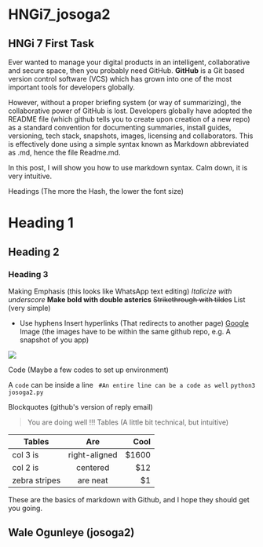 # HNGi7_josoga2
## HNGi 7 First Task


Ever wanted to manage your digital products in an intelligent, collaborative and secure space, then you probably need GitHub. **GitHub** is a Git based version control software (VCS) which has grown into one of the most important tools for developers globally.

However, without a proper briefing system (or way of summarizing), the collaborative power of GitHub is lost. Developers globally have adopted the README file (which github tells you to create upon creation of a new repo) as a standard convention for documenting summaries, install guides, versioning, tech stack, snapshots, images, licensing and collaborators. This is effectively done using a simple syntax known as Markdown abbreviated as .md, hence the file Readme.md.

In this post, I will show you how to use markdown syntax. Calm down, it is very intuitive. 

Headings (The more the Hash, the lower the font size)
# Heading 1
## Heading 2
### Heading 3
Making Emphasis (this looks like WhatsApp text editing)
_Italicize with underscore_
**Make bold with double asterics**
~~Strikethrough with tildes~~
List (very simple)
- Use hyphens
Insert hyperlinks (That redirects to another page)
[Google](https://www.google.com)
Image (the images have to be within the same github repo, e.g. A snapshot of you app)


![](https://github.com/josoga2/quarIsolate/blob/master/ET0dGfiWkAAp3q8.jpeg)

Code (Maybe a few codes to set up environment)

A `code` can be inside a line
``` #An entire line can be a code as well```
```python3 josoga2.py```

Blockquotes (github's version of reply email)
> You are doing well !!!
Tables (A little bit technical, but intuitive)

| Tables        | Are           | Cool  |
| ------------- |:-------------:| -----:|
| col 3 is      | right-aligned | $1600 |
| col 2 is      | centered      |   $12 |
| zebra stripes | are neat      |    $1 |

These are the basics of markdown with Github, and I hope they should get you going. 

## Wale Ogunleye (josoga2)
